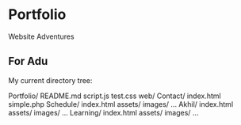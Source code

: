 # Portfolio
Website Adventures


## For Adu

My current directory tree:

Portfolio/
    README.md
    script.js 
    test.css
    web/
        Contact/
            index.html
            simple.php
        Schedule/
            index.html
            assets/
                images/
                    ...
        Akhil/
            index.html
            assets/
                images/
                    ...
        Learning/
            index.html
            assets/
                images/
                    ...
